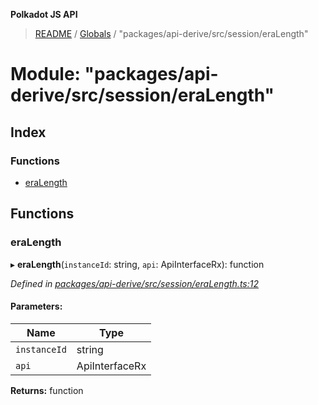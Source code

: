 **Polkadot JS API**

> [README](../README.md) / [Globals](../globals.md) / "packages/api-derive/src/session/eraLength"

# Module: "packages/api-derive/src/session/eraLength"

## Index

### Functions

* [eraLength](_packages_api_derive_src_session_eralength_.md#eralength)

## Functions

### eraLength

▸ **eraLength**(`instanceId`: string, `api`: ApiInterfaceRx): function

*Defined in [packages/api-derive/src/session/eraLength.ts:12](https://github.com/polkadot-js/api/blob/9d548f787/packages/api-derive/src/session/eraLength.ts#L12)*

#### Parameters:

Name | Type |
------ | ------ |
`instanceId` | string |
`api` | ApiInterfaceRx |

**Returns:** function
